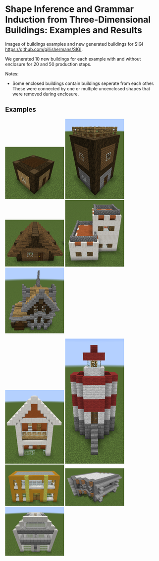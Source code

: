 # Shape Inference and Grammar Induction from Three-Dimensional Buildings: Examples and Results
Images of buildings examples and new generated buildings for SIGI https://github.com/gillishermans/SIGI.

We generated 10 new buildings for each example with and without enclosure for 20 and 50 production steps.

Notes:
 - Some enclosed buildings contain buildings seperate from each other. These were connected by one or multiple uncenclosed shapes that were removed during enclosure.

## Examples
<p float="left">
  <img src="https://github.com/gillishermans/sigi_results/blob/main/examples/example1.png" width="190" />
  <img src="https://github.com/gillishermans/sigi_results/blob/main/examples/example2.png" width="190" /> 
  <img src="https://github.com/gillishermans/sigi_results/blob/main/examples/example3.png" width="190" />
 <img src="https://github.com/gillishermans/sigi_results/blob/main/examples/example4.png" width="190" />
 <img src="https://github.com/gillishermans/sigi_results/blob/main/examples/example5.png" width="190" />
</p>

<p float="left">
  <img src="https://github.com/gillishermans/sigi_results/blob/main/examples/example6.png" width="190" />
  <img src="https://github.com/gillishermans/sigi_results/blob/main/examples/example7.png" width="190" /> 
  <img src="https://github.com/gillishermans/sigi_results/blob/main/examples/example8.png" width="190" />
 <img src="https://github.com/gillishermans/sigi_results/blob/main/examples/example9.png" width="190" />
 <img src="https://github.com/gillishermans/sigi_results/blob/main/examples/example10.png" width="190" />
</p>
